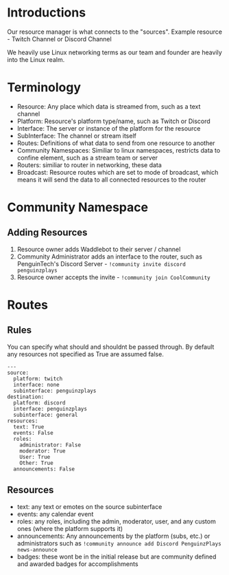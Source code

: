# Introductions

Our resource manager is what connects to the "sources". 
Example resource - Twitch Channel or Discord Channel

We heavily use Linux networking terms as our team and founder are heavily into the Linux realm.

# Terminology

- Resource: Any place which data is streamed from, such as a text channel
- Platform: Resource's platform type/name, such as Twitch or Discord
- Interface: The server or instance of the platform for the resource
- SubInterface: The channel or stream itself
- Routes: Definitions of what data to send from one resource to another 
- Community Namespaces: Similiar to linux namespaces, restricts data to confine element, such as a stream team or server
- Routers: similiar to router in networking, these data
- Broadcast: Resource routes which are set to mode of broadcast, which means it will send the data to all connected resources to the router


# Community Namespace

## Adding Resources 

1. Resource owner adds Waddlebot to their server / channel
2. Community Administrator adds an interface to the router, such as PenguinTech's Discord Server - ```!community invite discord penguinzplays```
2. Resource owner accepts the invite - ```!community join CoolCommunity```


# Routes

## Rules

You can specify what should and shouldnt be passed through. By default any resources not specified as True are assumed false.

```
---
source:
  platform: twitch
  interface: none
  subinterface: penguinzplays
destination:
  platform: discord
  interface: penguinzplays
  subinterface: general
resources:
  text: True
  events: False
  roles:
    administrator: False
    moderator: True
    User: True
    Other: True
  announcements: False
```


## Resources

- text: any text or emotes on the source subinterface
- events: any calendar event
- roles: any roles, including the admin, moderator, user, and any custom ones (where the platform supports it)
- announcements: Any announcements by the platform (subs, etc.) or administrators such as ``` !community announce add Discord PenguinzPlays news-announce ```
- badges: these wont be in the initial release but are community defined and awarded badges for accomplishments
